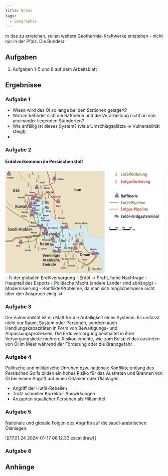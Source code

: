 ```yaml
---
title: Notes
tags:
  - Geographie
---
```

m das zu erreichen, sollen weitere Geothermie-Kraftwerke entstehen - nicht nur in der Pfalz. Die Bundesr
## Aufgaben

1. Aufgaben 1-5 und 8 auf dem Arbeitsblatt

## Ergebnisse

### Aufgabe 1

- Wieso wird das Öl so lange bei den Stationen gelagert?
- Warum befindet sich die Raffinerie und die Verarbeitung nicht an nah aneinander liegenden Standorten?
- Wie anfällig ist dieses System? (viele Umschlagsplätze → Vulnerabilität steigt)
-  

### Aufgabe 2

#### Erdölvorkommen im Persischen Golf

![](./Screenshot-2024-01-10-085702.png)
	- ⅓ der globalen Erdölversorgung
	- Erdöl → Profit, hohe Nachfrage
	- Hauptteil des Exports
	- Politische Macht (andere Länder sind abhängig)
	- Modernisierung
	- Konflikte/Probleme, da man sich möglicherweise nicht über den Anspruch einig ist

### Aufgabe 3

Die Vulnerabilität ist ein Maß für die Anfälligkeit eines Systems. Es umfasst nicht nur Raum, System oder Personen, sondern auch Handlungskapazitäten in Form von Bewältigungs- und Anpassungsprozessen. Die Erdölversorgung beinhaltet in ihrer Versorgungskette mehrere Risikoelemente, wie zum Beispiel das austreten von Öl im Meer während der Förderung oder die Brandgefahr. 

### Aufgabe 4

Politische und militärische Unruhen bzw. nationale Konflikte entlang des Persischen Golfs bilden ein hohes Risiko für das Austreten und Brennen von Öl bei einem Angriff auf einen Öltanker oder Ölanlagen.

- Angriff der Huthi-Rebellen
- Trotz schneller Korrektur Auswirkungen
- Anzapfen staatlicher Personen als Hilfsmittel

### Aufgabe 5

Nationale und globale Folgen des Angriffs auf die saudi-arabrischen Ölanlagen:

![[17.01.24 2024-01-17 08.12.33.excalidraw]]

### Aufgabe 8

## Anhänge